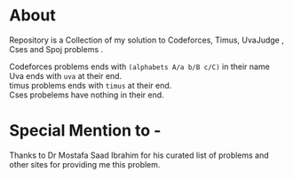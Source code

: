 # About 

Repository is a Collection of my solution to Codeforces, Timus, UvaJudge , Cses and Spoj problems .



Codeforces problems ends with `(alphabets A/a b/B c/C)` in their name <br/>
Uva ends with `uva` at their end. <br/>
timus problems ends with `timus` at their end. <br/>
Cses probelems have nothing in their end. <br/>

# Special Mention to - 


Thanks to Dr Mostafa Saad Ibrahim for his curated list of problems and other sites for providing me this problem.

